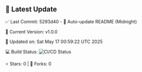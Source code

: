 ## 🚀 Latest Update

✅ Last Commit: 5293d40 - 🤖 Auto-update README (Midnight)

🌟 Current Version: v1.0.0

📅 Updated on: Sat May 17 00:59:22 UTC 2025

💻 Build Status: ![CI/CD Status](https://github.com/SaiAryan1784/wedding_frontend/actions/workflows/update-readme.yml/badge.svg)

⭐️ Stars: 0 | 🍴 Forks: 0
